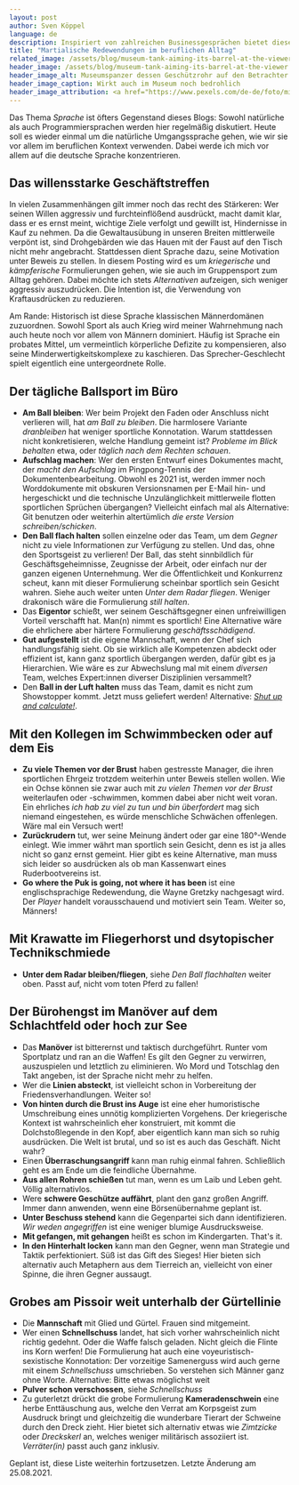```yaml
---
layout: post
author: Sven Köppel
language: de
description: Inspiriert von zahlreichen Businessgesprächen bietet dieser Post einen kommentierten Überblick über martialische Redewendungen im beruflichen Alltag
title: "Martialische Redewendungen im beruflichen Alltag"
related_image: /assets/blog/museum-tank-aiming-its-barrel-at-the-viewer.jpg
header_image: /assets/blog/museum-tank-aiming-its-barrel-at-the-viewer.jpg
header_image_alt: Museumspanzer dessen Geschützrohr auf den Betrachter zielt
header_image_caption: Wirkt auch im Museum noch bedrohlich
header_image_attribution: <a href="https://www.pexels.com/de-de/foto/militar-krieg-museum-perspektive-9250/">Skitterphoto</a>, <a href="https://www.pexels.com/de-de/lizenz/">Pexels Lizenz (19.11.2021)</a>, via Pexels
---
```


Das Thema *Sprache* ist öfters Gegenstand dieses Blogs: Sowohl natürliche
als auch Programmiersprachen werden hier regelmäßig diskutiert.
Heute soll es wieder einmal um die natürliche Umgangssprache gehen, wie wir
sie vor allem im beruflichen Kontext verwenden. Dabei werde ich mich vor allem
auf die deutsche Sprache konzentrieren.

## Das willensstarke Geschäftstreffen

In vielen Zusammenhängen gilt immer noch das recht des Stärkeren: Wer seinen
Willen aggressiv und furchteinflößend ausdrückt, macht damit klar, dass
er es ernst meint, wichtige Ziele verfolgt und gewillt ist, Hindernisse in
Kauf zu nehmen. Da die Gewaltausübung in unseren Breiten mittlerweile verpönt
ist, sind Drohgebärden wie das Hauen mit der Faust auf den Tisch nicht mehr
angebracht. Stattdessen dient Sprache dazu, seine Motivation unter Beweis
zu stellen. In diesem Posting wird es um *kriegerische* und *kämpferische*
Formulierungen gehen, wie sie auch im Gruppensport zum Alltag gehören.
Dabei möchte ich stets *Alternativen* aufzeigen, sich weniger aggressiv
auszudrücken. Die Intention ist, die Verwendung von Kraftausdrücken zu
reduzieren.

Am Rande: Historisch ist diese Sprache klassischen Männerdomänen zuzuordnen.
Sowohl Sport als auch Krieg wird meiner Wahrnehmung nach auch heute noch vor
allem von Männern dominiert. Häufig
ist Sprache ein probates Mittel, um vermeintlich körperliche Defizite zu
kompensieren, also seine Minderwertigkeitskomplexe zu kaschieren.
Das Sprecher-Geschlecht spielt eigentlich eine untergeordnete Rolle.

## Der tägliche Ballsport im Büro

- **Am Ball bleiben**: Wer beim Projekt den Faden oder Anschluss nicht verlieren
  will, hat *am Ball zu bleiben*. Die harmlosere Variante *dranbleiben* hat
  weniger sportliche Konnotation. Warum stattdessen nicht konkretisieren,
  welche Handlung gemeint ist? *Probleme im Blick behalten* etwa, oder
  *täglich nach dem Rechten schauen*.
- **Aufschlag machen**: Wer den ersten Entwurf eines Dokumentes macht, der
  *macht den Aufschlag* im Pingpong-Tennis der Dokumentenbearbeitung. Obwohl
  es 2021 ist, werden immer noch Worddokumente mit obskuren Versionsnamen per
  E-Mail hin- und hergeschickt und die technische Unzulänglichkeit mittlerweile
  flotten sportlichen Sprüchen übergangen? Vielleicht einfach mal als Alternative:
  Git benutzen oder weiterhin altertümlich *die erste Version schreiben/schicken*.
- **Den Ball flach halten** sollen einzelne oder das Team, um dem *Gegner* nicht
  zu viele Informationen zur Verfügung zu stellen. Und das, ohne den Sportsgeist
  zu verlieren! Der Ball, das steht sinnbildlich für Geschäftsgeheimnisse,
  Zeugnisse der Arbeit, oder einfach nur der ganzen eigenen Unternehmung. 
  Wer die Öffentlichkeit und Konkurrenz scheut, kann mit dieser Formulierung
  scheinbar sportlich sein Gesicht wahren. Siehe auch weiter unten *Unter dem
  Radar fliegen*. Weniger drakonisch wäre die Formulierung *still halten*.
- Das **Eigentor** schießt, wer seinem Geschäftsgegner einen unfreiwilligen
  Vorteil verschafft hat. Man(n) nimmt es sportlich! Eine Alternative wäre
  die ehrlichere aber härtere Formulierung *geschäftsschädigend*.
- **Gut aufgestellt** ist die eigene Mannschaft, wenn der Chef sich handlungsfähig
  sieht. Ob sie wirklich alle Kompetenzen abdeckt oder effizient ist, kann ganz
  sportlich übergangen werden, dafür gibt es ja Hierarchien. Wie wäre es zur
  Abwechslung mal mit einem *diversen* Team, welches Expert:innen diverser
  Disziplinien versammelt?
- Den **Ball in der Luft halten** muss das Team, damit es nicht zum Showstopper
  kommt. Jetzt muss geliefert werden! Alternative:
  [*Shut up and calculate!*](https://en.wikiquote.org/wiki/Shut_up_and_calculate).

## Mit den Kollegen im Schwimmbecken oder auf dem Eis

- **Zu viele Themen vor der Brust** haben gestresste Manager, die ihren
  sportlichen Ehrgeiz trotzdem weiterhin unter Beweis stellen wollen. Wie ein Ochse
  können sie zwar auch mit *zu vielen Themen vor der Brust* weiterlaufen oder
  -schwimmen, kommen dabei aber nicht weit voran. Ein ehrliches
  *ich hab zu viel zu tun und bin überfordert* mag sich niemand eingestehen, es
  würde menschliche Schwächen offenlegen. Wäre mal ein Versuch wert!
- **Zurückrudern** tut, wer seine Meinung ändert oder gar eine 180°-Wende
  einlegt. Wie immer währt man sportlich sein Gesicht, denn es ist ja alles
  nicht so ganz ernst gemeint. Hier gibt es keine Alternative, man muss sich
  leider so ausdrücken als ob man Kassenwart eines Ruderbootvereins ist.
- **Go where the Puk is going, not where it has been** ist eine englischsprachige
  Redewendung, die Wayne Gretzky nachgesagt wird. Der *Player* handelt
  vorausschauend und motiviert sein Team. Weiter so, Männers!
  
## Mit Krawatte im Fliegerhorst und dsytopischer Technikschmiede

- **Unter dem Radar bleiben/fliegen**, siehe *Den Ball flachhalten* weiter oben.
  Passt auf, nicht vom toten Pferd zu fallen!

## Der Bürohengst im Manöver auf dem Schlachtfeld oder hoch zur See

- Das **Manöver** ist bitterernst und taktisch durchgeführt. Runter vom
  Sportplatz und ran an die Waffen! Es gilt den Gegner zu verwirren, auszuspielen
  und letztlich zu eliminieren. Wo Mord und Totschlag den Takt angeben, ist
  der Sprache nicht mehr zu helfen.
- Wer die **Linien absteckt**, ist vielleicht schon in Vorbereitung der
  Friedensverhandlungen. Weiter so!
- **Von hinten durch die Brust ins Auge** ist eine eher humoristische
  Umschreibung eines unnötig komplizierten Vorgehens. Der kriegerische
  Kontext ist wahrscheinlich eher konstruiert, mit kommt die
  Dolchstoßlegende in den Kopf, aber eigentlich kann man sich so ruhig
  ausdrücken. Die Welt ist brutal, und so ist es auch das Geschäft. Nicht
  wahr?
- Einen **Überraschungsangriff** kann man ruhig einmal fahren. Schließlich
  geht es am Ende um die feindliche Übernahme.
- **Aus allen Rohren schießen** tut man, wenn es um Laib und Leben geht.
  Völlig alternativlos.
- Were **schwere Geschütze auffährt**, plant den ganz großen Angriff. Immer
  dann anwenden, wenn eine Börsenübernahme geplant ist.
- **Unter Beschuss stehend** kann die Gegenpartei sich dann identifizieren.
  *Wir weden angegriffen* ist eine weniger blumige Ausdrucksweise.
- **Mit gefangen, mit gehangen** heißt es schon im Kindergarten.
  That's it.
- **In den Hinterhalt locken** kann man den Gegner, wenn man Strategie und
  Taktik perfektioniert. Süß ist das Gift des Sieges! Hier bieten sich alternativ
  auch Metaphern aus dem Tierreich an, vielleicht von einer Spinne, die ihren
  Gegner aussaugt.
  
## Grobes am Pissoir weit unterhalb der Gürtellinie

- Die **Mannschaft** mit Glied und Gürtel. Frauen sind mitgemeint.
- Wer einen **Schnellschuss** landet, hat sich vorher wahrscheinlich nicht
  richtig gedehnt. Oder die Waffe falsch geladen. Nicht gleich die Flinte ins
  Korn werfen! Die Formulierung hat auch eine voyeuristisch-sexistische
  Konnotation: Der vorzeitige Samenerguss wird auch gerne mit einem
  *Schnellschuss* umschrieben. So verstehen sich Männer ganz ohne Worte.
  Alternative: Bitte etwas möglichst weit 
- **Pulver schon verschossen**, siehe *Schnellschuss*
- Zu guterletzt drückt die grobe Formulierung **Kameradenschwein** eine
  herbe Enttäuschung aus, welche den Verrat am Korpsgeist zum Ausdruck bringt
  und gleichzeitig die wunderbare Tierart der Schweine durch den Dreck zieht.
  Hier bietet sich alternativ etwas wie *Zimtzicke* oder *Dreckskerl* an,
  welches weniger militärisch assoziiert ist. *Verräter(in)* passt auch
  ganz inklusiv.

  
Geplant ist, diese Liste weiterhin fortzusetzen. Letzte Änderung am 25.08.2021. 
